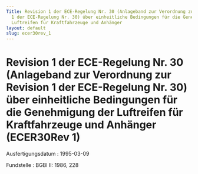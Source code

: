 ```yaml
---
Title: Revision 1 der ECE-Regelung Nr. 30 (Anlageband zur Verordnung zur Revision
  1 der ECE-Regelung Nr. 30) über einheitliche Bedingungen für die Genehmigung der
  Luftreifen für Kraftfahrzeuge und Anhänger
layout: default
slug: ecer30rev_1
---
```


# Revision 1 der ECE-Regelung Nr. 30 (Anlageband zur Verordnung zur Revision 1 der ECE-Regelung Nr. 30) über einheitliche Bedingungen für die Genehmigung der Luftreifen für Kraftfahrzeuge und Anhänger (ECER30Rev 1)

Ausfertigungsdatum
:   1995-03-09

Fundstelle
:   BGBl II: 1986, 228


